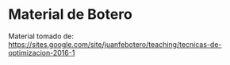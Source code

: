 # Material de Botero

Material tomado de: https://sites.google.com/site/juanfebotero/teaching/tecnicas-de-optimizacion-2016-1

